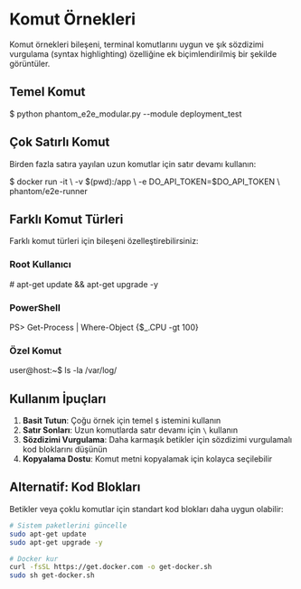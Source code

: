 # Komut Örnekleri

Komut örnekleri bileşeni, terminal komutlarını uygun ve şık sözdizimi vurgulama (syntax highlighting) özelliğine ek biçimlendirilmiş bir şekilde görüntüler.

## Temel Komut

<div class="phantom-command-example">
  <span class="command-prompt">$</span>
  <span class="command-text">python phantom_e2e_modular.py --module deployment_test</span>
</div>

## Çok Satırlı Komut

Birden fazla satıra yayılan uzun komutlar için satır devamı kullanın:

<div class="phantom-command-example">
  <span class="command-prompt">$</span>
  <span class="command-text">docker run -it \
    -v $(pwd):/app \
    -e DO_API_TOKEN=$DO_API_TOKEN \
    phantom/e2e-runner</span>
</div>

## Farklı Komut Türleri

Farklı komut türleri için bileşeni özelleştirebilirsiniz:

### Root Kullanıcı
<div class="phantom-command-example">
  <span class="command-prompt">#</span>
  <span class="command-text">apt-get update && apt-get upgrade -y</span>
</div>

### PowerShell
<div class="phantom-command-example">
  <span class="command-prompt">PS&gt;</span>
  <span class="command-text">Get-Process | Where-Object {$_.CPU -gt 100}</span>
</div>

### Özel Komut
<div class="phantom-command-example">
  <span class="command-prompt">user@host:~$</span>
  <span class="command-text">ls -la /var/log/</span>
</div>

## Kullanım İpuçları

1. **Basit Tutun**: Çoğu örnek için temel `$` istemini kullanın
2. **Satır Sonları**: Uzun komutlarda satır devamı için `\` kullanın
3. **Sözdizimi Vurgulama**: Daha karmaşık betikler için sözdizimi vurgulamalı kod bloklarını düşünün
4. **Kopyalama Dostu**: Komut metni kopyalamak için kolayca seçilebilir

## Alternatif: Kod Blokları

Betikler veya çoklu komutlar için standart kod blokları daha uygun olabilir:

```bash
# Sistem paketlerini güncelle
sudo apt-get update
sudo apt-get upgrade -y

# Docker kur
curl -fsSL https://get.docker.com -o get-docker.sh
sudo sh get-docker.sh
```